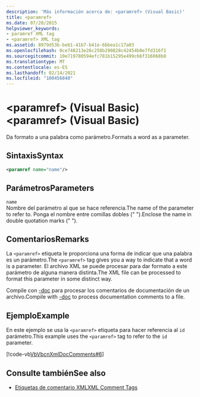 ```yaml
---
description: 'Más información acerca de: <paramref> (Visual Basic)'
title: <paramref>
ms.date: 07/20/2015
helpviewer_keywords:
- paramref XML tag
- <paramref> XML tag
ms.assetid: 8979d53b-beb1-41b7-b41e-6bbea1c17a03
ms.openlocfilehash: 0ce748213e26c258b290828c42454b0e7fd316f1
ms.sourcegitcommit: 10e719780594efc781b15295e499c66f316068b8
ms.translationtype: MT
ms.contentlocale: es-ES
ms.lasthandoff: 02/14/2021
ms.locfileid: "100456840"
---
```

# <a name="paramref-visual-basic"></a><span data-ttu-id="e1020-102">\<paramref> (Visual Basic)</span><span class="sxs-lookup"><span data-stu-id="e1020-102">\<paramref> (Visual Basic)</span></span>

<span data-ttu-id="e1020-103">Da formato a una palabra como parámetro.</span><span class="sxs-lookup"><span data-stu-id="e1020-103">Formats a word as a parameter.</span></span>  
  
## <a name="syntax"></a><span data-ttu-id="e1020-104">Sintaxis</span><span class="sxs-lookup"><span data-stu-id="e1020-104">Syntax</span></span>  
  
```xml  
<paramref name="name"/>  
```  
  
## <a name="parameters"></a><span data-ttu-id="e1020-105">Parámetros</span><span class="sxs-lookup"><span data-stu-id="e1020-105">Parameters</span></span>  

 `name`  
 <span data-ttu-id="e1020-106">Nombre del parámetro al que se hace referencia.</span><span class="sxs-lookup"><span data-stu-id="e1020-106">The name of the parameter to refer to.</span></span> <span data-ttu-id="e1020-107">Ponga el nombre entre comillas dobles (" ").</span><span class="sxs-lookup"><span data-stu-id="e1020-107">Enclose the name in double quotation marks (" ").</span></span>  
  
## <a name="remarks"></a><span data-ttu-id="e1020-108">Comentarios</span><span class="sxs-lookup"><span data-stu-id="e1020-108">Remarks</span></span>  

 <span data-ttu-id="e1020-109">La `<paramref>` etiqueta le proporciona una forma de indicar que una palabra es un parámetro.</span><span class="sxs-lookup"><span data-stu-id="e1020-109">The `<paramref>` tag gives you a way to indicate that a word is a parameter.</span></span> <span data-ttu-id="e1020-110">El archivo XML se puede procesar para dar formato a este parámetro de alguna manera distinta.</span><span class="sxs-lookup"><span data-stu-id="e1020-110">The XML file can be processed to format this parameter in some distinct way.</span></span>  
  
 <span data-ttu-id="e1020-111">Compile con [-doc](../../reference/command-line-compiler/doc.md) para procesar los comentarios de documentación de un archivo.</span><span class="sxs-lookup"><span data-stu-id="e1020-111">Compile with [-doc](../../reference/command-line-compiler/doc.md) to process documentation comments to a file.</span></span>  
  
## <a name="example"></a><span data-ttu-id="e1020-112">Ejemplo</span><span class="sxs-lookup"><span data-stu-id="e1020-112">Example</span></span>  

 <span data-ttu-id="e1020-113">En este ejemplo se usa la `<paramref>` etiqueta para hacer referencia al `id` parámetro.</span><span class="sxs-lookup"><span data-stu-id="e1020-113">This example uses the `<paramref>` tag to refer to the `id` parameter.</span></span>  
  
 [!code-vb[VbVbcnXmlDocComments#6](~/samples/snippets/visualbasic/VS_Snippets_VBCSharp/VbVbcnXmlDocComments/VB/Class1.vb#6)]  
  
## <a name="see-also"></a><span data-ttu-id="e1020-114">Consulte también</span><span class="sxs-lookup"><span data-stu-id="e1020-114">See also</span></span>

- [<span data-ttu-id="e1020-115">Etiquetas de comentario XML</span><span class="sxs-lookup"><span data-stu-id="e1020-115">XML Comment Tags</span></span>](index.md)
